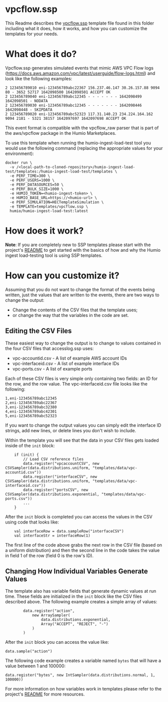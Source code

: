 # vpcflow.ssp

This Readme describes the [vpcflow.ssp](vpcflow.ssp) template file found in this folder including what it does, how it works, and how you can customize the templates for your needs.

# What does it do?

Vpcflow.ssp generates simulated events that mimic AWS VPC Flow logs (https://docs.aws.amazon.com/vpc/latest/userguide/flow-logs.html) and look like the following examples:

```
2 123456789010 eni-123456789abc22367 156.237.46.147 30.26.157.88 9094 80 - 3652 52717 1642098500 1642098501 ACCEPT OK
2 123456789040 eni-123456789abc12345 - - - - - - - 1642098499 1642098501 - NODATA
2 123456789030 eni-123456789abc12345 - - - - - - - 1642098446 1642098448 - SKIPDATA
2 123456789020 eni-123456789abc52323 117.31.140.23 234.224.164.162 9094 2181 - 5321 38157 1642097697 1642097698 ACCEPT OK
```

This event format is compatible with the vpcflow_raw parser that is part of the aws/vpcflow package in the Humio Marketplaces.

To use this template when running the humio-ingest-load-test tool you would use the following command (replacing the appropriate values for your environment):

```
docker run \
  -v /<local-path-to-cloned-repository>/humio-ingest-load-test/templates:/humio-ingest-load-test/templates \
  -e PERF_TIME=300 \
  -e PERF_USERS=1000 \
  -e PERF_DATASOURCES=50 \
  -e PERF_BULK_SIZE=1000 \
  -e HUMIO_TOKEN=<humio-ingest-token> \
  -e HUMIO_BASE_URL=https://<humio-url> \
  -e PERF_SIMULATION=HECTemplateSimulation \
  -e TEMPLATE=templates/vpcflow.ssp \
  humio/humio-ingest-load-test:latest
```

# How does it work?

**Note**: If you are completely new to SSP templates please start with the project's [README](../README.md) to get started with the basics of how and why the Humio ingest load-testing tool is using SSP templates.

# How can you customize it?

Assuming that you do not want to change the format of the events being written, just the values that are written to the events, there are two ways to change the output:

* Change the contents of the CSV files that the template uses;
* or change the way that the variables in the code are set.


## Editing the CSV Files

These easiest way to change the output is to change to values contained in the four CSV files that accesslog.ssp uses:

* vpc-accountid.csv - A list of example AWS account IDs
* vpc-interfaceid.csv - A list of example interface IDs
* vpc-ports.csv - A list of example ports

Each of these CSV files is very simple only containing two fields: an ID for the row, and the row value. The vpc-interfaceid.csv file looks like the following:

```
1,eni-123456789abc12345
2,eni-123456789abc22367
3,eni-123456789abc32380
4,eni-123456789abc42301
5,eni-123456789abc52323
```

If you want to change the output values you can simply edit the interface ID strings, add new lines, or delete lines you don't wish to include.

Within the template you will see that the data in your CSV files gets loaded inside of the `init` block:

```
    if (init) {
    	// Load CSV reference files
    	data.register("vpcaccountCSV", new CSVSampler(data.distributions.uniform, "templates/data/vpc-accountid.csv"))
    	data.register("interfaceCSV", new CSVSampler(data.distributions.uniform, "templates/data/vpc-interfaceid.csv"))
        data.register("portsCSV", new CSVSampler(data.distributions.exponential, "templates/data/vpc-ports.csv"))
    	...
    }
```

After the `init` block is completed you can access the values in the CSV using code that looks like:

```
    val interfaceRow = data.sampleRow("interfaceCSV")
    val interfaceStr = interfaceRow(1)
```

The first line of the code above grabs the next row in the CSV file (based on a uniform distribution) and then the second line in the code takes the value in field 1 of the row (field 0 is the row's ID).

## Changing How Individual Variables Generate Values

The template also has variable fields that generate dynamic values at run time. These fields are initialized in the `init` block like the CSV files described above. The following example creates a simple array of values:

```
        data.register("action",
            new ArraySampler(
                data.distributions.exponential,
                Array("ACCEPT", "REJECT", "-")
            )
        )
```

After the `init` block you can access the value like:

```
data.sample("action")
```

The following code example creates a variable named `bytes` that will have a value between 1 and 100000:

```
data.register("bytes", new IntSampler(data.distributions.normal, 1, 100000))
```

For more information on how variables work in templates please refer to the project's [README](../README.md) for more resources.
